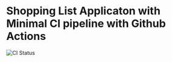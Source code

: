 # Shopping List Applicaton with Minimal CI pipeline with Github Actions
![CI Status](https://github.com/lacys0/ShoppingList/actions/workflows/node.js.yml/badge.svg)
